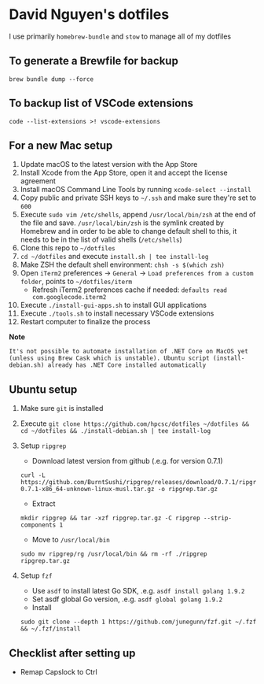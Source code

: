 # David Nguyen's dotfiles

I use primarily `homebrew-bundle` and `stow` to manage all of my dotfiles

## To generate a Brewfile for backup

```
brew bundle dump --force
```

## To backup list of VSCode extensions

```
code --list-extensions >! vscode-extensions
```

## For a new Mac setup

1. Update macOS to the latest version with the App Store
2. Install Xcode from the App Store, open it and accept the license agreement
3. Install macOS Command Line Tools by running `xcode-select --install`
4. Copy public and private SSH keys to `~/.ssh` and make sure they're set to `600`
5. Execute `sudo vim /etc/shells`, append `/usr/local/bin/zsh` at the end of the file and save. `/usr/local/bin/zsh` is the symlink created by Homebrew and in order to be able to change default shell to this, it needs to be in the list of valid shells (`/etc/shells`)
6. Clone this repo to `~/dotfiles`
7. `cd ~/dotfiles` and execute `install.sh | tee install-log`
8. Make ZSH the default shell environment: `chsh -s $(which zsh)`
9. Open `iTerm2` preferences -> `General` -> `Load preferences from a custom folder`, points to `~/dotfiles/iterm`
    - Refresh iTerm2 preferences cache if needed: `defaults read com.googlecode.iterm2`
10. Execute `./install-gui-apps.sh` to install GUI applications
11. Execute `./tools.sh` to install necessary VSCode extensions
12. Restart computer to finalize the process

**Note**
```
It's not possible to automate installation of .NET Core on MacOS yet (unless using Brew Cask which is unstable). Ubuntu script (install-debian.sh) already has .NET Core installed automatically
```

## Ubuntu setup
1. Make sure `git` is installed
2. Execute `git clone https://github.com/hpcsc/dotfiles ~/dotfiles && cd ~/dotfiles && ./install-debian.sh | tee install-log`
3. Setup `ripgrep`
    - Download latest version from github (.e.g. for version 0.7.1)

    ```
    curl -L https://github.com/BurntSushi/ripgrep/releases/download/0.7.1/ripgrep-0.7.1-x86_64-unknown-linux-musl.tar.gz -o ripgrep.tar.gz
    ```

    - Extract

    ```
    mkdir ripgrep && tar -xzf ripgrep.tar.gz -C ripgrep --strip-components 1
    ```

    - Move to `/usr/local/bin`

    ```
    sudo mv ripgrep/rg /usr/local/bin && rm -rf ./ripgrep ripgrep.tar.gz
    ```

4. Setup `fzf`
    - Use `asdf` to install latest Go SDK, .e.g. `asdf install golang 1.9.2`
    - Set asdf global Go version, .e.g. `asdf global golang 1.9.2`
    - Install

    ```
    sudo git clone --depth 1 https://github.com/junegunn/fzf.git ~/.fzf && ~/.fzf/install
    ```

## Checklist after setting up

- Remap Capslock to Ctrl
